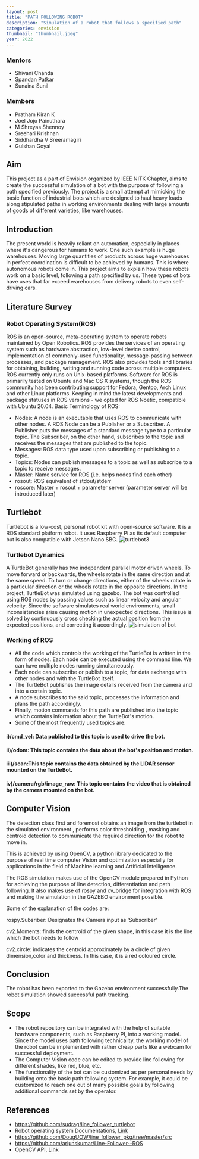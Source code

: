 ```yaml
---
layout: post
title: "PATH FOLLOWING ROBOT"
description: "Simulation of a robot that follows a specified path"
categories: envision
thumbnail: "thumbnail.jpeg"
year: 2022
---
```


<!-- ### Project Guide

-(Add name and designation,if any) -->

### Mentors

- Shivani Chanda
- Spandan Patkar
- Sunaina Sunil

### Members

- Pratham Kiran K
- Joel Jojo Painuthara
- M Shreyas Shennoy
- Sreehari Krishnan
- Siddhardha V Sreeramagiri
- Gulshan Goyal

<!-- ## Acknowledgements

(If you have a guide, acknowledge it here) -->

## Aim

This project as a part of Envision organized by IEEE NITK Chapter, aims to create the successful simulation of a bot with the purpose of following a path specified previously. The project is a small attempt at mimicking the basic function of industrial bots which are designed to haul heavy loads along stipulated paths in working environments dealing with large amounts of goods of different varieties, like warehouses.

## Introduction

The present world is heavily reliant on automation, especially in places where it's dangerous for humans to work. One such example is huge warehouses. Moving large quantities of products across huge warehouses in perfect coordination is difficult to be achieved by humans. This is where autonomous robots come in.
This project aims to explain how these robots work on a basic level, following a path specified by us. These types of bots have uses that far exceed warehouses from delivery robots to even self-driving cars.

## Literature Survey

### Robot Operating System(ROS)

ROS is an open-source, meta-operating system to operate robots maintained by Open Robotics. ROS provides the services of an operating system such as hardware abstraction, low-level device control, implementation of commonly-used functionality, message-passing between processes, and package management. ROS also provides tools and libraries for obtaining, building, writing and running code across multiple computers. ROS currently only runs on Unix-based platforms. Software for ROS is primarily tested on Ubuntu and Mac OS X systems, though the ROS community has been contributing support for Fedora, Gentoo, Arch Linux and other Linux platforms. Keeping in mind the latest developments and package statuses in ROS versions - we opted for ROS Noetic, compatible with Ubuntu 20.04.
Basic Terminology of ROS:

- Nodes: A node is an executable that uses ROS to communicate with other nodes. A ROS Node can be a Publisher or a Subscriber. A Publisher puts the messages of a standard message type to a particular topic. The Subscriber, on the other hand, subscribes to the topic and receives the messages that are published to the topic.
- Messages: ROS data type used upon subscribing or publishing to a topic.
- Topics: Nodes can publish messages to a topic as well as subscribe to a topic to receive messages.
- Master: Name service for ROS (i.e. helps nodes find each other)
- rosout: ROS equivalent of stdout/stderr
- roscore: Master + rosout + parameter server (parameter server will be introduced later)

## Turtlebot

Turtlebot is a low-cost, personal robot kit with open-source software.
It is a ROS standard platform robot. It uses Raspberry Pi as its default computer but is also compatible with Jetson Nano SBC.
![turtlebot3](/virtual-expo/assets/img/SIG/turtlebot3.png)

### Turtlebot Dynamics

A TurtleBot generally has two independent parallel motor driven wheels. To move forward or backwards, the wheels rotate in the same direction and at the same speed. To turn or change directions, either of the wheels rotate in a particular direction or the wheels rotate in the opposite directions.
In the project, TurtleBot was simulated using gazebo. The bot was controlled using ROS nodes by passing values such as linear velocity and angular velocity.
Since the software simulates real world environments, small inconsistencies arise causing motion in unexpected directions. This issue is solved by continuously cross checking the actual position from the expected positions, and correcting it accordingly.
![simulation of bot](/virtual-expo/assets/img/envision/piston/world.png)

### Working of ROS

- All the code which controls the working of the TurtleBot is written in the form of nodes. Each node can be executed using the command line. We can have multiple nodes running simultaneously.
- Each node can subscribe or publish to a topic, for data exchange with other nodes and with the TurtleBot itself.
- The TurtleBot publishes the image details received from the camera and into a certain topic.
- A node subscribes to the said topic, processes the information and plans the path accordingly.
- Finally, motion commands for this path are published into the topic which contains information about the TurtleBot's motion.
- Some of the most frequently used topics are:

#### i)/cmd_vel: Data published to this topic is used to drive the bot.

#### ii)/odom: This topic contains the data about the bot's position and motion.

#### iii)/scan:This topic contains the data obtained by the LIDAR sensor mounted on the TurtleBot.

#### iv)/camera/rgb/image_raw: This topic contains the video that is obtained by the camera mounted on the bot.

## Computer Vision

The detection class first and foremost obtains an image from the turtlebot in the simulated environment , performs color thresholding , masking and centroid detection to communicate the required direction for the robot to move in.

This is achieved by using OpenCV, a python library dedicated to the purpose of real time computer Vision and optimization especially for applications in the field of Machine learning and Artificial Intelligence.

The ROS simulation makes use of the OpenCV module prepared in Python for achieving the purpose of line detection, differentiation and path following. It also makes use of rospy and cv_bridge for integration with ROS and making the simulation in the GAZEBO environment possible.

Some of the explanation of the codes are:

rospy.Subsriber: Designates the Camera input as ‘Subscriber’

cv2.Moments: finds the centroid of the given shape, in this case it is the line which the bot needs to follow

cv2.circle: indicates the centroid approximately by a circle of given dimension,color and thickness. In this case, it is a red coloured circle.

## Conclusion

The robot has been exported to the Gazebo environment successfully.The robot simulation showed successful path tracking.

## Scope

- The robot repository can be integrated with the help of suitable hardware components, such as Raspberry PI, into a working model. Since the model uses path following technicality, the working model of the robot can be implemented with rather cheap parts like a webcam for successful deployment.
- The Computer Vision code can be edited to provide line following for different shades, like red, blue, etc.
- The functionality of the bot can be customized as per personal needs by building onto the basic path following system. For example, it could be customized to reach one out of many possible goals by following additional commands set by the operator.

## References

- https://github.com/sudrag/line_follower_turtlebot
- Robot operating system Documentations, [Link](http://wiki.ros.org/Documentation)
- https://github.com/DougUOW/line_follower_pkg/tree/master/src
- https://github.com/arjunskumar/Line-Follower--ROS
- OpenCV API, [Link](https://opencv.org/)
